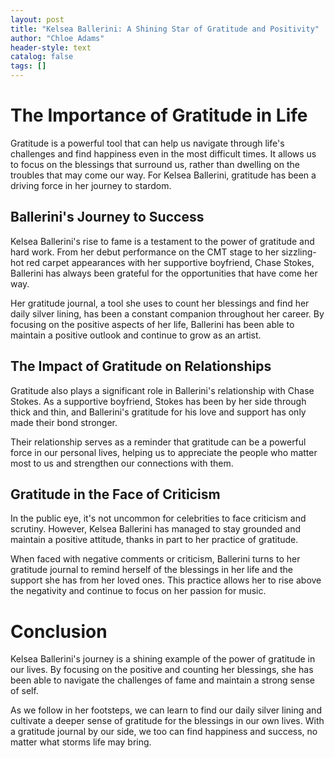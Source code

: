 ```yaml
---
layout: post
title: "Kelsea Ballerini: A Shining Star of Gratitude and Positivity"
author: "Chloe Adams"
header-style: text
catalog: false
tags: []
---
```


# The Importance of Gratitude in Life
Gratitude is a powerful tool that can help us navigate through life's challenges and find happiness even in the most difficult times. It allows us to focus on the blessings that surround us, rather than dwelling on the troubles that may come our way. For Kelsea Ballerini, gratitude has been a driving force in her journey to stardom.

## Ballerini's Journey to Success
Kelsea Ballerini's rise to fame is a testament to the power of gratitude and hard work. From her debut performance on the CMT stage to her sizzling-hot red carpet appearances with her supportive boyfriend, Chase Stokes, Ballerini has always been grateful for the opportunities that have come her way.

Her gratitude journal, a tool she uses to count her blessings and find her daily silver lining, has been a constant companion throughout her career. By focusing on the positive aspects of her life, Ballerini has been able to maintain a positive outlook and continue to grow as an artist.

## The Impact of Gratitude on Relationships
Gratitude also plays a significant role in Ballerini's relationship with Chase Stokes. As a supportive boyfriend, Stokes has been by her side through thick and thin, and Ballerini's gratitude for his love and support has only made their bond stronger.

Their relationship serves as a reminder that gratitude can be a powerful force in our personal lives, helping us to appreciate the people who matter most to us and strengthen our connections with them.

## Gratitude in the Face of Criticism
In the public eye, it's not uncommon for celebrities to face criticism and scrutiny. However, Kelsea Ballerini has managed to stay grounded and maintain a positive attitude, thanks in part to her practice of gratitude.

When faced with negative comments or criticism, Ballerini turns to her gratitude journal to remind herself of the blessings in her life and the support she has from her loved ones. This practice allows her to rise above the negativity and continue to focus on her passion for music.

# Conclusion
Kelsea Ballerini's journey is a shining example of the power of gratitude in our lives. By focusing on the positive and counting her blessings, she has been able to navigate the challenges of fame and maintain a strong sense of self.

As we follow in her footsteps, we can learn to find our daily silver lining and cultivate a deeper sense of gratitude for the blessings in our own lives. With a gratitude journal by our side, we too can find happiness and success, no matter what storms life may bring.